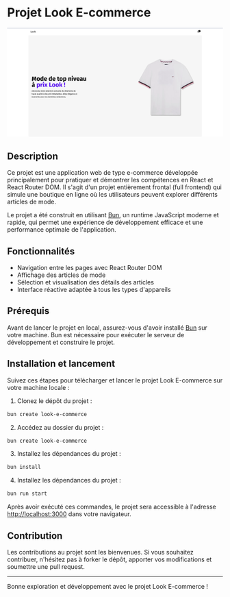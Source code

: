 # Projet Look E-commerce

![Aperçu du projet Look E-commerce](./public/look.png)

## Description

Ce projet est une application web de type e-commerce développée principalement pour pratiquer et démontrer les compétences en React et React Router DOM. Il s'agit d'un projet entièrement frontal (full frontend) qui simule une boutique en ligne où les utilisateurs peuvent explorer différents articles de mode.

Le projet a été construit en utilisant [Bun](https://bun.sh/), un runtime JavaScript moderne et rapide, qui permet une expérience de développement efficace et une performance optimale de l'application.

## Fonctionnalités

- Navigation entre les pages avec React Router DOM
- Affichage des articles de mode
- Sélection et visualisation des détails des articles
- Interface réactive adaptée à tous les types d'appareils

## Prérequis

Avant de lancer le projet en local, assurez-vous d'avoir installé [Bun](https://bun.sh/) sur votre machine. Bun est nécessaire pour exécuter le serveur de développement et construire le projet.

## Installation et lancement

Suivez ces étapes pour télécharger et lancer le projet Look E-commerce sur votre machine locale :

1. Clonez le dépôt du projet :

```bash
bun create look-e-commerce
```

2. Accédez au dossier du projet :

```bash
bun create look-e-commerce
```

3. Installez les dépendances du projet :

```bash
bun install
```

4. Installez les dépendances du projet :

```bash
bun run start
```

Après avoir exécuté ces commandes, le projet sera accessible à l'adresse [http://localhost:3000](http://localhost:5173) dans votre navigateur.

## Contribution

Les contributions au projet sont les bienvenues. Si vous souhaitez contribuer, n'hésitez pas à forker le dépôt, apporter vos modifications et soumettre une pull request.

---

Bonne exploration et développement avec le projet Look E-commerce !
```
